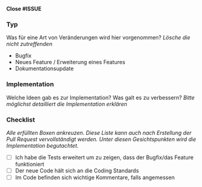 **Close #ISSUE**

### Typ
Was für eine Art von Veränderungen wird hier vorgenommen?
_Lösche die nicht zutreffenden_

- Bugfix
- Neues Feature / Erweiterung eines Features
- Dokumentationsupdate

### Implementation
Welche Ideen gab es zur Implementation? Was galt es zu verbessern? _Bitte möglichst detailliert die Implementation erklären_

### Checklist

_Alle erfüllten Boxen ankreuzen. Diese Liste kann auch nach Erstellung der Pull Request vervollständigt werden. Unter diesen Gesichtspunkten wird die Implementation begutachtet._

- [ ] Ich habe die Tests erweitert um zu zeigen, dass der Bugfix/das Feature funktioniert
- [ ] Der neue Code hält sich an die Coding Standards
- [ ] Im Code befinden sich wichtige Kommentare, falls angemessen